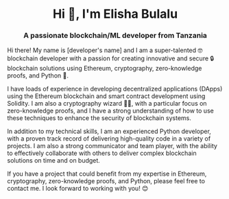 <h1 align="center">Hi 👋, I'm Elisha Bulalu</h1>
<h3 align="center">A passionate blockchain/ML developer from Tanzania</h3>

Hi there! My name is [developer's name] and I am a super-talented 🤓 blockchain developer with a passion for creating innovative and secure 🔒 blockchain solutions using Ethereum, cryptography, zero-knowledge proofs, and Python 🐍.

I have loads of experience in developing decentralized applications (DApps) using the Ethereum blockchain and smart contract development using Solidity. I am also a cryptography wizard 🧙‍♂️, with a particular focus on zero-knowledge proofs, and I have a strong understanding of how to use these techniques to enhance the security of blockchain systems.

In addition to my technical skills, I am an experienced Python developer, with a proven track record of delivering high-quality code in a variety of projects. I am also a strong communicator and team player, with the ability to effectively collaborate with others to deliver complex blockchain solutions on time and on budget.

If you have a project that could benefit from my expertise in Ethereum, cryptography, zero-knowledge proofs, and Python, please feel free to contact me. I look forward to working with you! 😊




